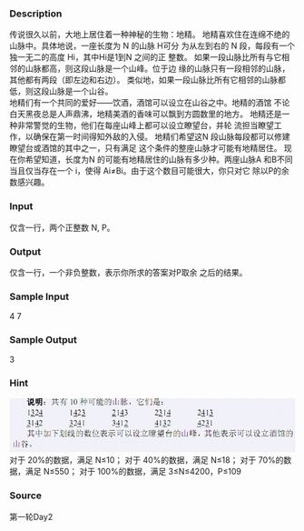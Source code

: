 
### Description
传说很久以前，大地上居住着一种神秘的生物：地精。 
地精喜欢住在连绵不绝的山脉中。具体地说，一座长度为 N 的山脉 H可分
为从左到右的 N 段，每段有一个独一无二的高度 Hi，其中Hi是1到N 之间的正
整数。 
如果一段山脉比所有与它相邻的山脉都高，则这段山脉是一个山峰。位于边
缘的山脉只有一段相邻的山脉，其他都有两段（即左边和右边）。 
类似地，如果一段山脉比所有它相邻的山脉都低，则这段山脉是一个山谷。  
地精们有一个共同的爱好——饮酒，酒馆可以设立在山谷之中。地精的酒馆
不论白天黑夜总是人声鼎沸，地精美酒的香味可以飘到方圆数里的地方。 
地精还是一种非常警觉的生物，他们在每座山峰上都可以设立瞭望台，并轮
流担当瞭望工作，以确保在第一时间得知外敌的入侵。 
地精们希望这N 段山脉每段都可以修建瞭望台或酒馆的其中之一，只有满足
这个条件的整座山脉才可能有地精居住。 
现在你希望知道，长度为N 的可能有地精居住的山脉有多少种。两座山脉A
和B不同当且仅当存在一个 i，使得 Ai≠Bi。由于这个数目可能很大，你只对它
除以P的余数感兴趣。 
 
 
### Input
 仅含一行，两个正整数 N, P。 

### Output
仅含一行，一个非负整数，表示你所求的答案对P取余
之后的结果。 
### Sample Input
4 7
### Sample Output
3
### Hint

![](/JudgeOnline/images/1925.jpg) 
对于 20%的数据，满足 N≤10； 
对于 40%的数据，满足 N≤18； 
对于 70%的数据，满足 N≤550； 
对于 100%的数据，满足 3≤N≤4200，P≤109

### Source
第一轮Day2
